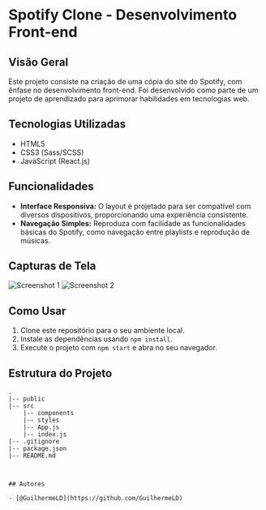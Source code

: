 # Spotify Clone - Desenvolvimento Front-end

## Visão Geral
Este projeto consiste na criação de uma cópia do site do Spotify, com ênfase no desenvolvimento front-end. Foi desenvolvido como parte de um projeto de aprendizado para aprimorar habilidades em tecnologias web.

## Tecnologias Utilizadas
- HTML5
- CSS3 (Sass/SCSS)
- JavaScript (React.js)

## Funcionalidades
- **Interface Responsiva:** O layout é projetado para ser compatível com diversos dispositivos, proporcionando uma experiência consistente.
- **Navegação Simples:** Reproduza com facilidade as funcionalidades básicas do Spotify, como navegação entre playlists e reprodução de músicas.

## Capturas de Tela
![Screenshot 1](screenshots/screenshot1.png)
![Screenshot 2](screenshots/screenshot2.png)

## Como Usar
1. Clone este repositório para o seu ambiente local.
2. Instale as dependências usando `npm install`.
3. Execute o projeto com `npm start` e abra no seu navegador.

## Estrutura do Projeto
```plaintext
.
|-- public
|-- src
    |-- components
    |-- styles
    |-- App.js
    |-- index.js
|-- .gitignore
|-- package.json
|-- README.md



## Autores

- [@GuilhermeLD](https://github.com/GuilhermeLD)

